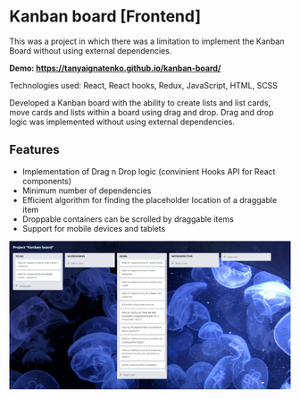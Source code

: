 # Kanban board [Frontend]
This was a project in which there was a limitation to implement the Kanban Board without using external dependencies.

**Demo: https://tanyaignatenko.github.io/kanban-board/**

Technologies used: React, React hooks, Redux, JavaScript, HTML, SCSS

Developed a Kanban board with the ability to create lists and list cards, move cards and lists within a board using drag and drop. Drag and drop logic was implemented without using external dependencies.

## Features
 * Implementation of Drag n Drop logic (convinient Hooks API for React components)
 * Minimum number of dependencies
 * Efficient algorithm for finding the placeholder location of a draggable item
 * Droppable containers can be scrolled by draggable items
 * Support for mobile devices and tablets

![App demo](src/assets/images/demo.png)

